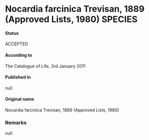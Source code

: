 # Nocardia farcinica Trevisan, 1889 (Approved Lists, 1980) SPECIES

#### Status
ACCEPTED

#### According to
The Catalogue of Life, 3rd January 2011

#### Published in
null

#### Original name
Nocardia farcinica Trevisan, 1889 (Approved Lists, 1980)

### Remarks
null